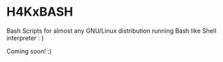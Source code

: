# H4KxBASH
Bash Scripts for almost any GNU/Linux distribution running Bash like Shell interpreter : ) 

Coming soon!
:)
